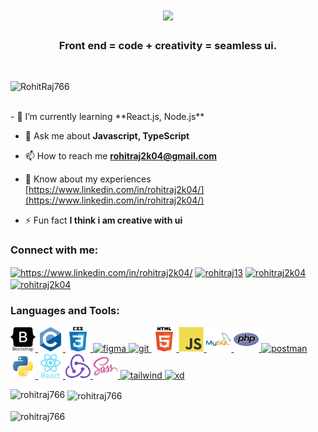 <h1 align="center">
    <img src="https://readme-typing-svg.herokuapp.com/?weight=700&font=Roboto&size=35&center=true&vCenter=true&width=680&height=70&duration=6000&lines=Hi!👋,+My+Self+Rohit+Raj;Software+Engineer+from+India+🎯;import+js+from+'core-of-💖';" />
</h1>
<h3 align="center">Front end = code + creativity = seamless ui.</h3>
<br>
<p align="left"> <img src="https://komarev.com/ghpvc/?username=RohitRaj766&label=Profile%20views&color=0e75b6&style=flat" alt="RohitRaj766" /> </p>
<br>
- 🌱 I’m currently learning **React.js, Node.js**

- 💬 Ask me about **Javascript, TypeScript**

- 📫 How to reach me **rohitraj2k04@gmail.com**

- 📄 Know about my experiences [https://www.linkedin.com/in/rohitraj2k04/](https://www.linkedin.com/in/rohitraj2k04/)

- ⚡ Fun fact **I think i am creative with ui**

<h3 align="left">Connect with me:</h3>
<p align="left">
<a href="https://linkedin.com/in/https://www.linkedin.com/in/rohitraj2k04/" target="blank"><img align="center" src="https://raw.githubusercontent.com/rahuldkjain/github-profile-readme-generator/master/src/images/icons/Social/linked-in-alt.svg" alt="https://www.linkedin.com/in/rohitraj2k04/" height="30" width="40" /></a>
<a href="https://codepen.io/rohitraj13" target="blank"><img align="center" src="https://raw.githubusercontent.com/rahuldkjain/github-profile-readme-generator/master/src/images/icons/Social/codepen.svg" alt="rohitraj13" height="30" width="40" /></a>
<a href="https://www.hackerrank.com/profile/rohitraj2k04" target="blank"><img align="center" src="https://raw.githubusercontent.com/rahuldkjain/github-profile-readme-generator/master/src/images/icons/Social/hackerrank.svg" alt="rohitraj2k04" height="30" width="40" /></a>
<a href="https://leetcode.com/rohitraj2k04/" target="blank"><img align="center" src="https://raw.githubusercontent.com/rahuldkjain/github-profile-readme-generator/master/src/images/icons/Social/leet-code.svg" alt="rohitraj2k04" height="30" width="40" /></a>
</p>

<h3 align="left">Languages and Tools:</h3>
<p align="left"> <a href="https://getbootstrap.com" target="_blank" rel="noreferrer"> <img src="https://raw.githubusercontent.com/devicons/devicon/master/icons/bootstrap/bootstrap-plain-wordmark.svg" alt="bootstrap" width="40" height="40"/> </a> <a href="https://www.cprogramming.com/" target="_blank" rel="noreferrer"> <img src="https://raw.githubusercontent.com/devicons/devicon/master/icons/c/c-original.svg" alt="c" width="40" height="40"/> </a> <a href="https://www.w3schools.com/css/" target="_blank" rel="noreferrer"> <img src="https://raw.githubusercontent.com/devicons/devicon/master/icons/css3/css3-original-wordmark.svg" alt="css3" width="40" height="40"/> </a> <a href="https://www.figma.com/" target="_blank" rel="noreferrer"> <img src="https://www.vectorlogo.zone/logos/figma/figma-icon.svg" alt="figma" width="40" height="40"/> </a> <a href="https://git-scm.com/" target="_blank" rel="noreferrer"> <img src="https://www.vectorlogo.zone/logos/git-scm/git-scm-icon.svg" alt="git" width="40" height="40"/> </a> <a href="https://www.w3.org/html/" target="_blank" rel="noreferrer"> <img src="https://raw.githubusercontent.com/devicons/devicon/master/icons/html5/html5-original-wordmark.svg" alt="html5" width="40" height="40"/> </a> <a href="https://developer.mozilla.org/en-US/docs/Web/JavaScript" target="_blank" rel="noreferrer"> <img src="https://raw.githubusercontent.com/devicons/devicon/master/icons/javascript/javascript-original.svg" alt="javascript" width="40" height="40"/> </a> <a href="https://www.mysql.com/" target="_blank" rel="noreferrer"> <img src="https://raw.githubusercontent.com/devicons/devicon/master/icons/mysql/mysql-original-wordmark.svg" alt="mysql" width="40" height="40"/> </a> <a href="https://www.php.net" target="_blank" rel="noreferrer"> <img src="https://raw.githubusercontent.com/devicons/devicon/master/icons/php/php-original.svg" alt="php" width="40" height="40"/> </a> <a href="https://postman.com" target="_blank" rel="noreferrer"> <img src="https://www.vectorlogo.zone/logos/getpostman/getpostman-icon.svg" alt="postman" width="40" height="40"/> </a> <a href="https://www.python.org" target="_blank" rel="noreferrer"> <img src="https://raw.githubusercontent.com/devicons/devicon/master/icons/python/python-original.svg" alt="python" width="40" height="40"/> </a> <a href="https://reactjs.org/" target="_blank" rel="noreferrer"> <img src="https://raw.githubusercontent.com/devicons/devicon/master/icons/react/react-original-wordmark.svg" alt="react" width="40" height="40"/> </a> <a href="https://redux.js.org" target="_blank" rel="noreferrer"> <img src="https://raw.githubusercontent.com/devicons/devicon/master/icons/redux/redux-original.svg" alt="redux" width="40" height="40"/> </a> <a href="https://sass-lang.com" target="_blank" rel="noreferrer"> <img src="https://raw.githubusercontent.com/devicons/devicon/master/icons/sass/sass-original.svg" alt="sass" width="40" height="40"/> </a> <a href="https://tailwindcss.com/" target="_blank" rel="noreferrer"> <img src="https://www.vectorlogo.zone/logos/tailwindcss/tailwindcss-icon.svg" alt="tailwind" width="40" height="40"/> </a> <a href="https://www.adobe.com/products/xd.html" target="_blank" rel="noreferrer"> <img src="https://cdn.worldvectorlogo.com/logos/adobe-xd.svg" alt="xd" width="40" height="40"/> </a> </p>

<p><img align="left" src="https://github-readme-stats.vercel.app/api/top-langs?username=rohitraj766&show_icons=true&locale=en&layout=compact" alt="rohitraj766" /></p>

<p>&nbsp;<img align="center" src="https://github-readme-stats.vercel.app/api?username=rohitraj766&show_icons=true&locale=en" alt="rohitraj766" /></p>

<p><img align="center" src="https://github-readme-streak-stats.herokuapp.com/?user=rohitraj766&" alt="rohitraj766" /></p>
